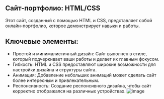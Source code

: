 ## Сайт-портфолио: HTML/CSS

Этот сайт, созданный с помощью HTML и CSS, представляет собой онлайн-портфолио, которое демонстрирует навыки и работы. 

## Ключевые элементы:

- Простой и минималистичный дизайн: Сайт выполнен в стиле, который подчеркивает ваши работы и делает их главным фокусом.
- Гибкость: HTML и CSS предоставляют широкие возможности для настройки дизайна и структуры сайта.
- Анимация: Добавление небольших анимаций может сделать сайт более интересным и привлекательным.
- Респонсивность: Создание респонсивного дизайна, чтобы сайт корректно отображался на различных устройствах.
![image](https://github.com/user-attachments/assets/66bab832-5e09-4ad5-a363-4002543639e9)
